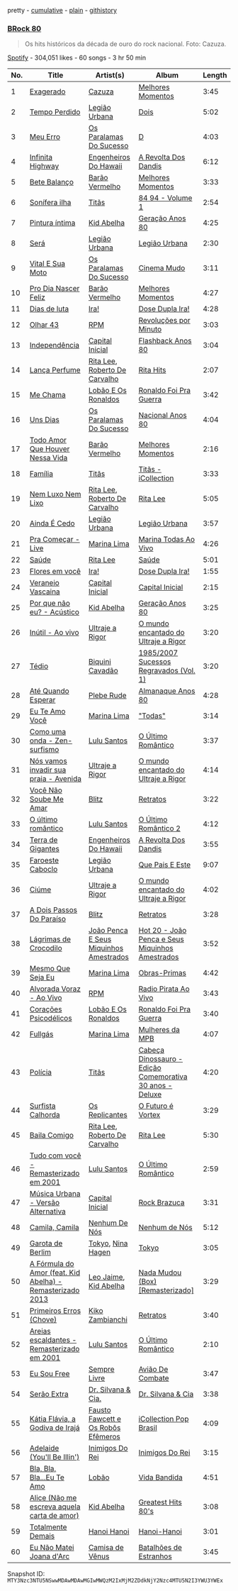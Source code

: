 pretty - [cumulative](/playlists/cumulative/37i9dQZF1DWUjoOWKKJzAy.md) - [plain](/playlists/plain/37i9dQZF1DWUjoOWKKJzAy) - [githistory](https://github.githistory.xyz/mackorone/spotify-playlist-archive/blob/main/playlists/plain/37i9dQZF1DWUjoOWKKJzAy)

### [BRock 80](https://open.spotify.com/playlist/37i9dQZF1DWUjoOWKKJzAy)

> Os hits históricos da década de ouro do rock nacional\. Foto: Cazuza.

[Spotify](https://open.spotify.com/user/spotify) - 304,051 likes - 60 songs - 3 hr 50 min

| No. | Title | Artist(s) | Album | Length |
|---|---|---|---|---|
| 1 | [Exagerado](https://open.spotify.com/track/6L5EaSYdQDLQHhaNPUlUs1) | [Cazuza](https://open.spotify.com/artist/1PwOU6fFbmaGkK3wkbb8fU) | [Melhores Momentos](https://open.spotify.com/album/2jGyiRzQpIUs4ZATSHzUVa) | 3:45 |
| 2 | [Tempo Perdido](https://open.spotify.com/track/7MnT7msJZg3XBAS0OTfGrB) | [Legião Urbana](https://open.spotify.com/artist/6tw6EpC9RgmSRZiZg0n22t) | [Dois](https://open.spotify.com/album/4OCJTpOLqSgysGY4yBCGhn) | 5:02 |
| 3 | [Meu Erro](https://open.spotify.com/track/6P694ZjCWctbgzgh9qAmW8) | [Os Paralamas Do Sucesso](https://open.spotify.com/artist/7EM9m7HOXxVgP9oEpDDv70) | [D](https://open.spotify.com/album/6sIIMLooMGuw7oEja7uWTe) | 4:03 |
| 4 | [Infinita Highway](https://open.spotify.com/track/266WEiJhZI1dNUcOqr7Yzi) | [Engenheiros Do Hawaii](https://open.spotify.com/artist/0GNq4xh8uFCyihPurnunf7) | [A Revolta Dos Dandis](https://open.spotify.com/album/3EYoZQUIKrDPd1teAZbSsC) | 6:12 |
| 5 | [Bete Balanço](https://open.spotify.com/track/3j7dPWGbvPBTLWiYvXOS95) | [Barão Vermelho](https://open.spotify.com/artist/5zq0SGWxrmzpTSXkBEQzMj) | [Melhores Momentos](https://open.spotify.com/album/2jGyiRzQpIUs4ZATSHzUVa) | 3:33 |
| 6 | [Sonífera ilha](https://open.spotify.com/track/1mK7rqBmWWFvU1huYnsPGq) | [Titãs](https://open.spotify.com/artist/2euX7vCVnJy3TVEGfc0RCl) | [84 94 \- Volume 1](https://open.spotify.com/album/7ve69fgxLJKauNa5cGelKV) | 2:54 |
| 7 | [Pintura íntima](https://open.spotify.com/track/4s7Me2OrjR7tIeeiWmZnK5) | [Kid Abelha](https://open.spotify.com/artist/4bOZtegYNmYOe3gMgPtt0H) | [Geração Anos 80](https://open.spotify.com/album/3O0pVgRXK60WPrRVedzRem) | 4:25 |
| 8 | [Será](https://open.spotify.com/track/7hkQhMFq4EOTYwX3I7cgmA) | [Legião Urbana](https://open.spotify.com/artist/6tw6EpC9RgmSRZiZg0n22t) | [Legião Urbana](https://open.spotify.com/album/3wN9mC8YEdxn4VzdQINF1k) | 2:30 |
| 9 | [Vital E Sua Moto](https://open.spotify.com/track/5XKUTawRWuTb8edaGn38gB) | [Os Paralamas Do Sucesso](https://open.spotify.com/artist/7EM9m7HOXxVgP9oEpDDv70) | [Cinema Mudo](https://open.spotify.com/album/1ufuoCMD2OXmkUYNDeQxPV) | 3:11 |
| 10 | [Pro Dia Nascer Feliz](https://open.spotify.com/track/58mbdqx8LXXwvujfnia35r) | [Barão Vermelho](https://open.spotify.com/artist/5zq0SGWxrmzpTSXkBEQzMj) | [Melhores Momentos](https://open.spotify.com/album/2jGyiRzQpIUs4ZATSHzUVa) | 4:27 |
| 11 | [Dias de luta](https://open.spotify.com/track/3Yigtl1JHFsiSVpx4lr3l6) | [Ira!](https://open.spotify.com/artist/7L5YQQJPL1wrmrdigJavV7) | [Dose Dupla Ira!](https://open.spotify.com/album/3dU5eiwvDAj229oIBpbY6p) | 4:28 |
| 12 | [Olhar 43](https://open.spotify.com/track/1oar565TIGGsQXjAMoCJdK) | [RPM](https://open.spotify.com/artist/7lfmakKFOeQWdUrbmVK6EQ) | [Revoluções por Minuto](https://open.spotify.com/album/1hbH0q0Ff3BRP2iuwLd5om) | 3:03 |
| 13 | [Independência](https://open.spotify.com/track/4vFUs0A9jyeCZ6pwVBjs2g) | [Capital Inicial](https://open.spotify.com/artist/4Z0yuwHVJBROVZqFpTIr0d) | [Flashback Anos 80](https://open.spotify.com/album/1mKCvVc1yy8WBKTrLkRYrq) | 3:04 |
| 14 | [Lança Perfume](https://open.spotify.com/track/0rAX31FT5w3ZQbQMUSkxy8) | [Rita Lee](https://open.spotify.com/artist/7dnT2FUXhjirperXaH22IJ), [Roberto De Carvalho](https://open.spotify.com/artist/4w4ll81d0dR8gz989jjko1) | [Rita Hits](https://open.spotify.com/album/7i4l4zXrbUuK3sL3K99J27) | 2:07 |
| 15 | [Me Chama](https://open.spotify.com/track/6YEs08eeTPKqODQV6TFI0t) | [Lobão E Os Ronaldos](https://open.spotify.com/artist/09RGwhs3waXp27qkYuNRap) | [Ronaldo Foi Pra Guerra](https://open.spotify.com/album/0KdU1xRKnsMO85sAfLZQBH) | 3:42 |
| 16 | [Uns Dias](https://open.spotify.com/track/1n9CxdqkfJBG7Q801V8MA5) | [Os Paralamas Do Sucesso](https://open.spotify.com/artist/7EM9m7HOXxVgP9oEpDDv70) | [Nacional Anos 80](https://open.spotify.com/album/2ZNp1JhzWK58RZirU9rlz2) | 4:04 |
| 17 | [Todo Amor Que Houver Nessa Vida](https://open.spotify.com/track/175WlvkHzAeMgD2aXEZsiv) | [Barão Vermelho](https://open.spotify.com/artist/5zq0SGWxrmzpTSXkBEQzMj) | [Melhores Momentos](https://open.spotify.com/album/2jGyiRzQpIUs4ZATSHzUVa) | 2:16 |
| 18 | [Família](https://open.spotify.com/track/7MFq7ihwl8ZolUaPCc4sKh) | [Titãs](https://open.spotify.com/artist/2euX7vCVnJy3TVEGfc0RCl) | [Titãs \- iCollection](https://open.spotify.com/album/7sH8F9Nh0ud7Q4q4OrmV6A) | 3:33 |
| 19 | [Nem Luxo Nem Lixo](https://open.spotify.com/track/5Pn7ldcp8uOZmwPJ3rUf7b) | [Rita Lee](https://open.spotify.com/artist/7dnT2FUXhjirperXaH22IJ), [Roberto De Carvalho](https://open.spotify.com/artist/4w4ll81d0dR8gz989jjko1) | [Rita Lee](https://open.spotify.com/album/77whDq0J0bYLftDVMKAlK7) | 5:05 |
| 20 | [Ainda É Cedo](https://open.spotify.com/track/7uscfoAoI65JcSY4NyHg1t) | [Legião Urbana](https://open.spotify.com/artist/6tw6EpC9RgmSRZiZg0n22t) | [Legião Urbana](https://open.spotify.com/album/3wN9mC8YEdxn4VzdQINF1k) | 3:57 |
| 21 | [Pra Começar \- Live](https://open.spotify.com/track/1EpWVld69yFDx3uVBryMTS) | [Marina Lima](https://open.spotify.com/artist/28IcRPf399RPv4TUiZ7uol) | [Marina Todas Ao Vivo](https://open.spotify.com/album/3g7J1aC0RKkCYVybsCXYC8) | 4:26 |
| 22 | [Saúde](https://open.spotify.com/track/1i01coCdrJQTyTkdY0GClx) | [Rita Lee](https://open.spotify.com/artist/7dnT2FUXhjirperXaH22IJ) | [Saúde](https://open.spotify.com/album/5zvIJc4CPmQhafWnvmd9UR) | 5:01 |
| 23 | [Flores em você](https://open.spotify.com/track/74I1z55PBTBkBC6Ay5ydf5) | [Ira!](https://open.spotify.com/artist/7L5YQQJPL1wrmrdigJavV7) | [Dose Dupla Ira!](https://open.spotify.com/album/3dU5eiwvDAj229oIBpbY6p) | 1:55 |
| 24 | [Veraneio Vascaina](https://open.spotify.com/track/1RDIUWZBd4a7K5POj12fOO) | [Capital Inicial](https://open.spotify.com/artist/4Z0yuwHVJBROVZqFpTIr0d) | [Capital Inicial](https://open.spotify.com/album/05tsAf1h467AEWN46GtKnD) | 2:15 |
| 25 | [Por que não eu? \- Acústico](https://open.spotify.com/track/6sg6zE2HS29PewtJoXxNe0) | [Kid Abelha](https://open.spotify.com/artist/4bOZtegYNmYOe3gMgPtt0H) | [Geração Anos 80](https://open.spotify.com/album/3O0pVgRXK60WPrRVedzRem) | 3:25 |
| 26 | [Inútil \- Ao vivo](https://open.spotify.com/track/6N8AhWCi6BT4Cf6e1e5Ucv) | [Ultraje a Rigor](https://open.spotify.com/artist/3zkkrMSBLHuTKMI6I3fDWi) | [O mundo encantado do Ultraje a Rigor](https://open.spotify.com/album/1smKZUszVuPtaDHFlGPEwY) | 3:20 |
| 27 | [Tédio](https://open.spotify.com/track/7jktxmkjQIRbiBzMmYv32E) | [Biquini Cavadão](https://open.spotify.com/artist/7E5dcvoiZra9wwBuXYAYTw) | [1985/2007 Sucessos Regravados \(Vol\. 1\)](https://open.spotify.com/album/4Gw5VlWHPySXpTsNmkguuQ) | 3:20 |
| 28 | [Até Quando Esperar](https://open.spotify.com/track/6EdP9zpX8VaSBftaNeXiQQ) | [Plebe Rude](https://open.spotify.com/artist/2azqeHE13Y8hP8YAjew9zL) | [Almanaque Anos 80](https://open.spotify.com/album/1SpUegBxqTNoflsUpo93cN) | 4:28 |
| 29 | [Eu Te Amo Você](https://open.spotify.com/track/04x5nZaJ3ZlTivI2DiAxZd) | [Marina Lima](https://open.spotify.com/artist/28IcRPf399RPv4TUiZ7uol) | ["Todas"](https://open.spotify.com/album/73K3NqKElr5xju7BY9PDl5) | 3:14 |
| 30 | [Como uma onda \- Zen\-surfismo](https://open.spotify.com/track/2RBGbLDceAHxJ0w2Pfxnzn) | [Lulu Santos](https://open.spotify.com/artist/0A1oy7PC7fdzURgaLaWkL1) | [O Último Romântico](https://open.spotify.com/album/404H4FNKYVOGzzXCT9GLD7) | 3:37 |
| 31 | [Nós vamos invadir sua praia \- Avenida](https://open.spotify.com/track/7LgxYvP8zzKSapwngbxAeU) | [Ultraje a Rigor](https://open.spotify.com/artist/3zkkrMSBLHuTKMI6I3fDWi) | [O mundo encantado do Ultraje a Rigor](https://open.spotify.com/album/1smKZUszVuPtaDHFlGPEwY) | 4:14 |
| 32 | [Você Não Soube Me Amar](https://open.spotify.com/track/1oFImXYOcGQNmMsewaEj2W) | [Blitz](https://open.spotify.com/artist/1POsQml4E21Ku75BirHFMQ) | [Retratos](https://open.spotify.com/album/4i925vFjSrHT6Q8ALj8H1y) | 3:22 |
| 33 | [O último romântico](https://open.spotify.com/track/7MyJB1WvzUmbIQpwqLmvY6) | [Lulu Santos](https://open.spotify.com/artist/0A1oy7PC7fdzURgaLaWkL1) | [O Último Romântico 2](https://open.spotify.com/album/0oCdYFyqznjyMorvtESrNV) | 4:12 |
| 34 | [Terra de Gigantes](https://open.spotify.com/track/1ikL8Lemlm3N58ahyLxIvP) | [Engenheiros Do Hawaii](https://open.spotify.com/artist/0GNq4xh8uFCyihPurnunf7) | [A Revolta Dos Dandis](https://open.spotify.com/album/3EYoZQUIKrDPd1teAZbSsC) | 3:55 |
| 35 | [Faroeste Caboclo](https://open.spotify.com/track/6ttKOudrrD5yjt4saUjhNa) | [Legião Urbana](https://open.spotify.com/artist/6tw6EpC9RgmSRZiZg0n22t) | [Que Pais E Este](https://open.spotify.com/album/5dtcavvE7Hy2bmWb2XpiUe) | 9:07 |
| 36 | [Ciúme](https://open.spotify.com/track/6NthJCbsfFFrTK2OYZTRCp) | [Ultraje a Rigor](https://open.spotify.com/artist/3zkkrMSBLHuTKMI6I3fDWi) | [O mundo encantado do Ultraje a Rigor](https://open.spotify.com/album/1smKZUszVuPtaDHFlGPEwY) | 4:02 |
| 37 | [A Dois Passos Do Paraíso](https://open.spotify.com/track/0KxgQRlkejMgVwHX3JTeiV) | [Blitz](https://open.spotify.com/artist/1POsQml4E21Ku75BirHFMQ) | [Retratos](https://open.spotify.com/album/4i925vFjSrHT6Q8ALj8H1y) | 3:28 |
| 38 | [Lágrimas de Crocodilo](https://open.spotify.com/track/1ONnn6GrKQoGuHUYQ3eTyv) | [João Penca E Seus Miquinhos Amestrados](https://open.spotify.com/artist/3ISUva36663YvbTZVduBan) | [Hot 20 \- João Penca e Seus Miquinhos Amestrados](https://open.spotify.com/album/0C304PONzIjVaPp4E9U78L) | 3:52 |
| 39 | [Mesmo Que Seja Eu](https://open.spotify.com/track/3r0s5AzXXdMBa0itkeOOuV) | [Marina Lima](https://open.spotify.com/artist/28IcRPf399RPv4TUiZ7uol) | [Obras\-Primas](https://open.spotify.com/album/7cG6amKhbF5wgxYlGBUGiS) | 4:42 |
| 40 | [Alvorada Voraz \- Ao Vivo](https://open.spotify.com/track/4tjmnH63AMBjaPdtHOpq4Q) | [RPM](https://open.spotify.com/artist/7lfmakKFOeQWdUrbmVK6EQ) | [Radio Pirata Ao Vivo](https://open.spotify.com/album/5Ke99MN8fbp22N3XHf5g3S) | 3:43 |
| 41 | [Corações Psicodélicos](https://open.spotify.com/track/7jkKJnqzBdoFySIYj9Ps6L) | [Lobão E Os Ronaldos](https://open.spotify.com/artist/09RGwhs3waXp27qkYuNRap) | [Ronaldo Foi Pra Guerra](https://open.spotify.com/album/0KdU1xRKnsMO85sAfLZQBH) | 3:40 |
| 42 | [Fullgás](https://open.spotify.com/track/42ChWRndfQZ4AdoUXylEF1) | [Marina Lima](https://open.spotify.com/artist/28IcRPf399RPv4TUiZ7uol) | [Mulheres da MPB](https://open.spotify.com/album/5xmXt1N4JJU6oupEeC2z2B) | 4:07 |
| 43 | [Polícia](https://open.spotify.com/track/1TieYORMOIeZoU2Yfkyfgs) | [Titãs](https://open.spotify.com/artist/2euX7vCVnJy3TVEGfc0RCl) | [Cabeça Dinossauro \- Edição Comemorativa 30 anos \- Deluxe](https://open.spotify.com/album/43JdMQ3yDjaCna4aFf7PRC) | 4:20 |
| 44 | [Surfista Calhorda](https://open.spotify.com/track/1B2WTE7h8EJq03pzY5y40K) | [Os Replicantes](https://open.spotify.com/artist/6hP7JNm3e4E0c5bldlKlO6) | [O Futuro é Vortex](https://open.spotify.com/album/5sAsw8gTqMbSOPaemqBBuQ) | 3:29 |
| 45 | [Baila Comigo](https://open.spotify.com/track/0dED0PRBM0fixceBz5s4XR) | [Rita Lee](https://open.spotify.com/artist/7dnT2FUXhjirperXaH22IJ), [Roberto De Carvalho](https://open.spotify.com/artist/4w4ll81d0dR8gz989jjko1) | [Rita Lee](https://open.spotify.com/album/77whDq0J0bYLftDVMKAlK7) | 5:30 |
| 46 | [Tudo com você \- Remasterizado em 2001](https://open.spotify.com/track/1ipPANmeOEA3iBNKGnpzmR) | [Lulu Santos](https://open.spotify.com/artist/0A1oy7PC7fdzURgaLaWkL1) | [O Último Romântico](https://open.spotify.com/album/404H4FNKYVOGzzXCT9GLD7) | 2:59 |
| 47 | [Música Urbana \- Versão Alternativa](https://open.spotify.com/track/4C5xMKlNkmy5GOyimwR4Pc) | [Capital Inicial](https://open.spotify.com/artist/4Z0yuwHVJBROVZqFpTIr0d) | [Rock Brazuca](https://open.spotify.com/album/5viT9nZcwfmLPvaVdZKYgU) | 3:31 |
| 48 | [Camila, Camila](https://open.spotify.com/track/7ue3vDtaxcToVyzbyloSyQ) | [Nenhum De Nós](https://open.spotify.com/artist/3bKO3mmizIpDdwNVdp96B9) | [Nenhum de Nós](https://open.spotify.com/album/6XHpLUN8Ks2OCLfsuHK9IG) | 5:12 |
| 49 | [Garota de Berlim](https://open.spotify.com/track/0i2pVaXri1ne58mfEC5TK1) | [Tokyo](https://open.spotify.com/artist/16NdOHGyaRuFv1365u0XEf), [Nina Hagen](https://open.spotify.com/artist/7xZHrltZh8zIRvjimgABvj) | [Tokyo](https://open.spotify.com/album/0IraYmdQ0putFc89YQ3awM) | 3:05 |
| 50 | [A Fórmula do Amor \(feat\. Kid Abelha\) \- Remasterizado 2013](https://open.spotify.com/track/7nedxv1LKO4fm5ZrDG3GRO) | [Leo Jaime](https://open.spotify.com/artist/2TjzEhCBd9s3YPWKPwKZYo), [Kid Abelha](https://open.spotify.com/artist/4bOZtegYNmYOe3gMgPtt0H) | [Nada Mudou \(Box\) \[Remasterizado\]](https://open.spotify.com/album/7pn0tjUBXXNNLmckBNtv6H) | 3:29 |
| 51 | [Primeiros Erros \(Chove\)](https://open.spotify.com/track/7mpkf1rdybJHUqM0r3NHUW) | [Kiko Zambianchi](https://open.spotify.com/artist/3tWVgYrn2htmCQesDIlByw) | [Retratos](https://open.spotify.com/album/6Xa3r4VDCVwDDaqo2X2kwj) | 3:40 |
| 52 | [Areias escaldantes \- Remasterizado em 2001](https://open.spotify.com/track/1Vz4ToV1yqP7A9ossC71Fs) | [Lulu Santos](https://open.spotify.com/artist/0A1oy7PC7fdzURgaLaWkL1) | [O Último Romântico](https://open.spotify.com/album/404H4FNKYVOGzzXCT9GLD7) | 2:10 |
| 53 | [Eu Sou Free](https://open.spotify.com/track/7yaAq7FKFtjrndst1JTNoA) | [Sempre Livre](https://open.spotify.com/artist/5CorrQPbOid8RKf5rCpxG7) | [Avião De Combate](https://open.spotify.com/album/6TE19Nr6Sf1SLBuCdBzynG) | 3:47 |
| 54 | [Serão Extra](https://open.spotify.com/track/4UWDiBISWABN9nPmEJgG1I) | [Dr\. Silvana & Cia.](https://open.spotify.com/artist/7hj6TfWecHlMmeUPwiAazv) | [Dr\. Silvana & Cia](https://open.spotify.com/album/6kM9tsyXNygsvtuhIpkAa8) | 3:38 |
| 55 | [Kátia Flávia, a Godiva de Irajá](https://open.spotify.com/track/5CJi4BG1lGSXwSx3UI1u5Q) | [Fausto Fawcett e Os Robôs Efêmeros](https://open.spotify.com/artist/3dTZZy2Cx13JZtiv9UfZl6) | [iCollection Pop Brasil](https://open.spotify.com/album/2gNwKYJJARenvtgdiq7yhG) | 4:09 |
| 56 | [Adelaide \(You'll Be Illin'\)](https://open.spotify.com/track/4Ih8VpfrjulVJteZTXOJHS) | [Inimigos Do Rei](https://open.spotify.com/artist/6vTljcFMuDleItFOuSKoyj) | [Inimigos Do Rei](https://open.spotify.com/album/1gc8qtJ5R7lzKYIHu96EZj) | 3:15 |
| 57 | [Bla, Bla, Bla...Eu Te Amo](https://open.spotify.com/track/7JhueQscGoTl2gYNkp4mSN) | [Lobão](https://open.spotify.com/artist/3LWCuB9QxDmpLhhGwqU04N) | [Vida Bandida](https://open.spotify.com/album/1mGU4TLsEmo4brfgYv6K3U) | 4:51 |
| 58 | [Alice \(Não me escreva aquela carta de amor\)](https://open.spotify.com/track/7nBeVCe5XQ6sn6dzqFvglv) | [Kid Abelha](https://open.spotify.com/artist/4bOZtegYNmYOe3gMgPtt0H) | [Greatest Hits 80's](https://open.spotify.com/album/5bfaqFByhaSo0RmJzoaSdn) | 3:08 |
| 59 | [Totalmente Demais](https://open.spotify.com/track/6exOFodN8hAuPrD8NdXYN9) | [Hanoi Hanoi](https://open.spotify.com/artist/2TSkQV59O7ELjzRAsr13Kh) | [Hanoi\-Hanoi](https://open.spotify.com/album/16oTnKtddDj0aXdkDWkcSi) | 3:01 |
| 60 | [Eu Não Matei Joana d'Arc](https://open.spotify.com/track/5I8DslpztOwOpwERbGGDTC) | [Camisa de Vênus](https://open.spotify.com/artist/6kJHpEjr5eNnVJeyfTbs3G) | [Batalhões de Estranhos](https://open.spotify.com/album/5Le2qjifHoAvAO0Yzl8E7T) | 3:45 |

Snapshot ID: `MTY3Nzc3NTU5NSwwMDAwMDAwMGIwMWQzM2IxMjM2ZDdkNjY2Nzc4MTU5N2I3YWU3YWEx`
